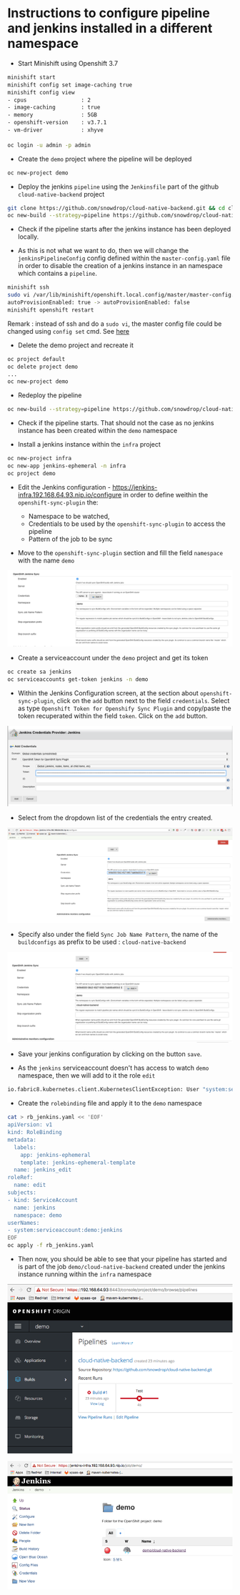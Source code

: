 # Instructions to configure pipeline and jenkins installed in a different namespace

- Start Minishift using Openshift 3.7
```bash
minishift start
minishift config set image-caching true
minishift config view 
- cpus                 : 2
- image-caching        : true
- memory               : 5GB
- openshift-version    : v3.7.1
- vm-driver            : xhyve

oc login -u admin -p admin
```

- Create the `demo` project where the pipeline will be deployed

```bash
oc new-project demo
```

- Deploy the jenkins `pipeline` using the `Jenkinsfile` part of the github `cloud-native-backend` project 

```bash
git clone https://github.com/snowdrop/cloud-native-backend.git && cd cloud-native-backen
oc new-build --strategy=pipeline https://github.com/snowdrop/cloud-native-backend.git
```

- Check if the pipeline starts after the jenkins instance has been deployed locally.

- As this is not what we want to do, then we will change the `jenkinsPipelineConfig` config defined within the `master-config.yaml` file 
  in order to disable the creation of a jenkins instance in an namespace which contains a `pipeline`.
  
```bash
minishift ssh
sudo vi /var/lib/minishift/openshift.local.config/master/master-config.yaml 
autoProvisionEnabled: true -> autoProvisionEnabled: false
minishift openshift restart
```  

Remark : instead of ssh and do a `sudo vi`, the master config file could be changed using `config set` cmd. See [here](https://docs.openshift.org/latest/minishift/openshift/openshift-client-binary.html#update-openshift-config)

- Delete the demo project and recreate it

```bash
oc project default
oc delete project demo
...
oc new-project demo
```

- Redeploy the pipeline

```bash
oc new-build --strategy=pipeline https://github.com/snowdrop/cloud-native-backend.git
```
- Check if the pipeline starts. That should not the case as no jenkins instance has been created within the `demo` namespace

- Install a jenkins instance within the `infra` project

```bash
oc new-project infra
oc new-app jenkins-ephemeral -n infra
oc project demo
```
- Edit the Jenkins configuration - https://jenkins-infra.192.168.64.93.nip.io/configure in order to define weithin the `openshift-sync-plugin` the: 
  - Namespace to be watched,
  - Credentials to be used by the `openshift-sync-plugin` to access the pipeline
  - Pattern of the job to be sync
  
- Move to the `openshift-sync-plugin` section and fill the field `namespace` with the name `demo`

![](image/sync-plugin-1.png)

- Create a serviceaccount under the `demo` project and get its token

```bash
oc create sa jenkins
oc serviceaccounts get-token jenkins -n demo
```

- Within the Jenkins Configuration screen, at the section about `openshift-sync-plugin`, click on the `add` button next to the field `credentials`.
  Select as type `Openshift Token for Openshify Sync Plugin` and copy/paste the token recuperated within the field `token`. Click on the `add` button.
  
![](image/add-token-credential.png)

-  Select from the dropdown list of the credentials the entry created.

![](image/select-credential.png)  

- Specify also under the field `Sync Job Name Pattern`, the name of the `buildconfigs` as prefix to be used : `cloud-native-backend`

![](image/sync-job-pattern.png) 

- Save your jenkins configuration by clicking on the button `save`.

- As the `jenkins` serviceaccount doesn't has access to watch `demo` namespace, then we will add to it the role `edit`

```bash
io.fabric8.kubernetes.client.KubernetesClientException: User "system:serviceaccount:demo:jenkins" cannot watch configmaps in the namespace "demo": User 
```

- Create the `rolebinding` file and apply it to the `demo` namespace

```bash
cat > rb_jenkins.yaml << 'EOF'
apiVersion: v1
kind: RoleBinding
metadata:
  labels:
    app: jenkins-ephemeral
    template: jenkins-ephemeral-template
  name: jenkins_edit
roleRef:
  name: edit
subjects:
- kind: ServiceAccount
  name: jenkins
  namespace: demo
userNames:
- system:serviceaccount:demo:jenkins
EOF
oc apply -f rb_jenkins.yaml 
```

- Then now, you should be able to see that your pipeline has started and is part of the job `demo/cloud-native-backend` created under the jenkins instance
  running within the `infra` namespace

![](image/pipeline-started.png) 

![](image/job-created.png) 



